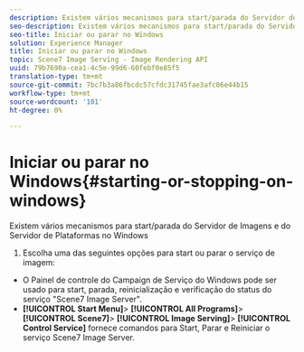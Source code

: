 ```yaml
---
description: Existem vários mecanismos para start/parada do Servidor de Imagens e do Servidor de Plataformas no Windows
seo-description: Existem vários mecanismos para start/parada do Servidor de Imagens e do Servidor de Plataformas no Windows
seo-title: Iniciar ou parar no Windows
solution: Experience Manager
title: Iniciar ou parar no Windows
topic: Scene7 Image Serving - Image Rendering API
uuid: 79b7690a-cea1-4c5e-99d6-60febf0e85f5
translation-type: tm+mt
source-git-commit: 7bc7b3a86fbcdc57cfdc31745fae3afc06e44b15
workflow-type: tm+mt
source-wordcount: '101'
ht-degree: 0%

---
```



# Iniciar ou parar no Windows{#starting-or-stopping-on-windows}

Existem vários mecanismos para start/parada do Servidor de Imagens e do Servidor de Plataformas no Windows

1. Escolha uma das seguintes opções para start ou parar o serviço de imagem:

* O Painel de controle do Campaign de Serviço do Windows pode ser usado para start, parada, reinicialização e verificação do status do serviço &quot;Scene7 Image Server&quot;.
* **[!UICONTROL Start Menu]**>  **[!UICONTROL All Programs]**>  **[!UICONTROL Scene7]**>  **[!UICONTROL Image Serving]**>  **[!UICONTROL Control Service]** fornece comandos para Start, Parar e Reiniciar o serviço Scene7 Image Server.

